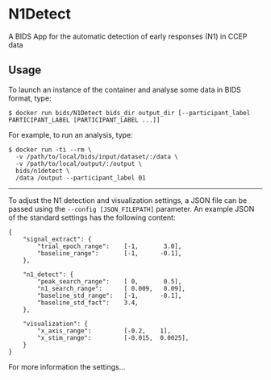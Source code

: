 # N1Detect
A BIDS App for the automatic detection of early responses (N1) in CCEP data

## Usage

To launch an instance of the container and analyse some data in BIDS format, type:

```
$ docker run bids/N1Detect bids_dir output_dir [--participant_label PARTICIPANT_LABEL [PARTICIPANT_LABEL ...]]
```
For example, to run an analysis, type:

```
$ docker run -ti --rm \
  -v /path/to/local/bids/input/dataset/:/data \
  -v /path/to/local/output/:/output \
  bids/n1detect \
  /data /output --participant_label 01
```

----
To adjust the N1 detection and visualization settings, a JSON file can be passed using the ```--config [JSON_FILEPATH]``` parameter.
An example JSON of the standard settings has the following content:
```
{
    "signal_extract": {
        "trial_epoch_range":    [-1,       3.0],
        "baseline_range":       [-1,      -0.1],
    },
    
    "n1_detect": {
        "peak_search_range":    [ 0,       0.5],
        "n1_search_range":      [ 0.009,   0.09],
        "baseline_std_range":   [-1,      -0.1],
        "baseline_std_fact":    3.4,
    },

    "visualization": {
        "x_axis_range":         [-0.2,    1],
        "x_stim_range":         [-0.015,  0.0025],
    }    
}
```
For more information the settings...